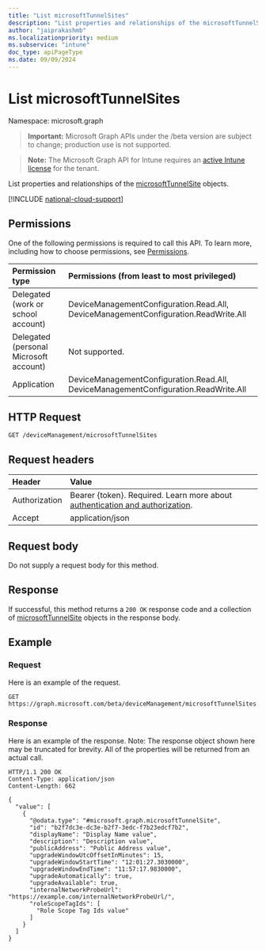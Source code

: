 ```yaml
---
title: "List microsoftTunnelSites"
description: "List properties and relationships of the microsoftTunnelSite objects."
author: "jaiprakashmb"
ms.localizationpriority: medium
ms.subservice: "intune"
doc_type: apiPageType
ms.date: 09/09/2024
---
```


# List microsoftTunnelSites

Namespace: microsoft.graph

> **Important:** Microsoft Graph APIs under the /beta version are subject to change; production use is not supported.

> **Note:** The Microsoft Graph API for Intune requires an [active Intune license](https://go.microsoft.com/fwlink/?linkid=839381) for the tenant.

List properties and relationships of the [microsoftTunnelSite](../resources/intune-mstunnel-microsofttunnelsite.md) objects.

[!INCLUDE [national-cloud-support](../../includes/all-clouds.md)]

## Permissions
One of the following permissions is required to call this API. To learn more, including how to choose permissions, see [Permissions](/graph/permissions-reference).

|Permission type|Permissions (from least to most privileged)|
|:---|:---|
|Delegated (work or school account)|DeviceManagementConfiguration.Read.All, DeviceManagementConfiguration.ReadWrite.All|
|Delegated (personal Microsoft account)|Not supported.|
|Application|DeviceManagementConfiguration.Read.All, DeviceManagementConfiguration.ReadWrite.All|

## HTTP Request
<!-- {
  "blockType": "ignored"
}
-->
``` http
GET /deviceManagement/microsoftTunnelSites
```

## Request headers
|Header|Value|
|:---|:---|
|Authorization|Bearer {token}. Required. Learn more about [authentication and authorization](/graph/auth/auth-concepts).|
|Accept|application/json|

## Request body
Do not supply a request body for this method.

## Response
If successful, this method returns a `200 OK` response code and a collection of [microsoftTunnelSite](../resources/intune-mstunnel-microsofttunnelsite.md) objects in the response body.

## Example

### Request
Here is an example of the request.
``` http
GET https://graph.microsoft.com/beta/deviceManagement/microsoftTunnelSites
```

### Response
Here is an example of the response. Note: The response object shown here may be truncated for brevity. All of the properties will be returned from an actual call.
``` http
HTTP/1.1 200 OK
Content-Type: application/json
Content-Length: 662

{
  "value": [
    {
      "@odata.type": "#microsoft.graph.microsoftTunnelSite",
      "id": "b2f7dc3e-dc3e-b2f7-3edc-f7b23edcf7b2",
      "displayName": "Display Name value",
      "description": "Description value",
      "publicAddress": "Public Address value",
      "upgradeWindowUtcOffsetInMinutes": 15,
      "upgradeWindowStartTime": "12:01:27.3030000",
      "upgradeWindowEndTime": "11:57:17.9830000",
      "upgradeAutomatically": true,
      "upgradeAvailable": true,
      "internalNetworkProbeUrl": "https://example.com/internalNetworkProbeUrl/",
      "roleScopeTagIds": [
        "Role Scope Tag Ids value"
      ]
    }
  ]
}
```

